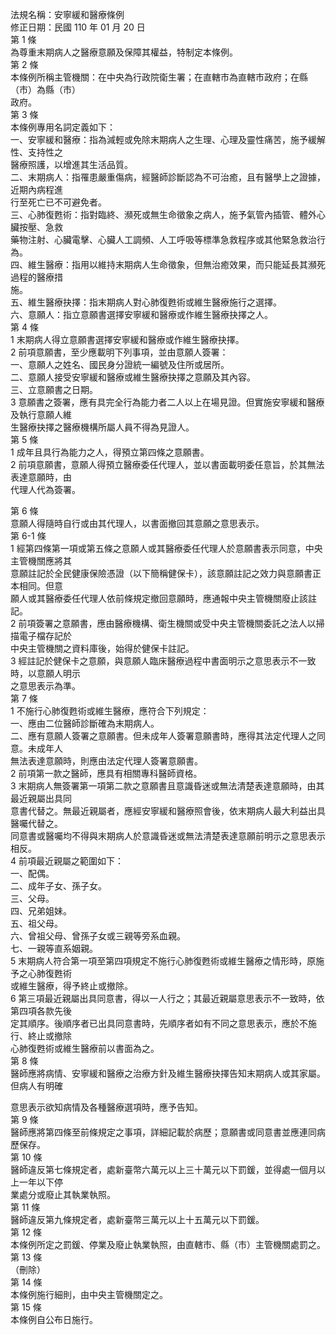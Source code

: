 法規名稱：安寧緩和醫療條例  
修正日期：民國 110 年 01 月 20 日  
第 1 條  
為尊重末期病人之醫療意願及保障其權益，特制定本條例。  
第 2 條  
本條例所稱主管機關：在中央為行政院衛生署；在直轄市為直轄市政府；在縣（市）為縣（市）  
政府。  
第 3 條  
本條例專用名詞定義如下：  
一、安寧緩和醫療：指為減輕或免除末期病人之生理、心理及靈性痛苦，施予緩解性、支持性之  
醫療照護，以增進其生活品質。  
二、末期病人：指罹患嚴重傷病，經醫師診斷認為不可治癒，且有醫學上之證據，近期內病程進  
行至死亡已不可避免者。  
三、心肺復甦術：指對臨終、瀕死或無生命徵象之病人，施予氣管內插管、體外心臟按壓、急救  
藥物注射、心臟電擊、心臟人工調頻、人工呼吸等標準急救程序或其他緊急救治行為。  
四、維生醫療：指用以維持末期病人生命徵象，但無治癒效果，而只能延長其瀕死過程的醫療措  
施。  
五、維生醫療抉擇：指末期病人對心肺復甦術或維生醫療施行之選擇。  
六、意願人：指立意願書選擇安寧緩和醫療或作維生醫療抉擇之人。  
第 4 條  
1 末期病人得立意願書選擇安寧緩和醫療或作維生醫療抉擇。  
2 前項意願書，至少應載明下列事項，並由意願人簽署：  
一、意願人之姓名、國民身分證統一編號及住所或居所。  
二、意願人接受安寧緩和醫療或維生醫療抉擇之意願及其內容。  
三、立意願書之日期。  
3 意願書之簽署，應有具完全行為能力者二人以上在場見證。但實施安寧緩和醫療及執行意願人維  
生醫療抉擇之醫療機構所屬人員不得為見證人。  
第 5 條  
1 成年且具行為能力之人，得預立第四條之意願書。  
2 前項意願書，意願人得預立醫療委任代理人，並以書面載明委任意旨，於其無法表達意願時，由  
代理人代為簽署。  


第 6 條  
意願人得隨時自行或由其代理人，以書面撤回其意願之意思表示。  
第 6-1 條  
1 經第四條第一項或第五條之意願人或其醫療委任代理人於意願書表示同意，中央主管機關應將其  
意願註記於全民健康保險憑證（以下簡稱健保卡），該意願註記之效力與意願書正本相同。但意  
願人或其醫療委任代理人依前條規定撤回意願時，應通報中央主管機關廢止該註記。  
2 前項簽署之意願書，應由醫療機構、衛生機關或受中央主管機關委託之法人以掃描電子檔存記於  
中央主管機關之資料庫後，始得於健保卡註記。  
3 經註記於健保卡之意願，與意願人臨床醫療過程中書面明示之意思表示不一致時，以意願人明示  
之意思表示為準。  
第 7 條  
1 不施行心肺復甦術或維生醫療，應符合下列規定：  
一、應由二位醫師診斷確為末期病人。  
二、應有意願人簽署之意願書。但未成年人簽署意願書時，應得其法定代理人之同意。未成年人  
無法表達意願時，則應由法定代理人簽署意願書。  
2 前項第一款之醫師，應具有相關專科醫師資格。  
3 末期病人無簽署第一項第二款之意願書且意識昏迷或無法清楚表達意願時，由其最近親屬出具同  
意書代替之。無最近親屬者，應經安寧緩和醫療照會後，依末期病人最大利益出具醫囑代替之。  
同意書或醫囑均不得與末期病人於意識昏迷或無法清楚表達意願前明示之意思表示相反。  
4 前項最近親屬之範圍如下：  
一、配偶。  
二、成年子女、孫子女。  
三、父母。  
四、兄弟姐妹。  
五、祖父母。  
六、曾祖父母、曾孫子女或三親等旁系血親。  
七、一親等直系姻親。  
5 末期病人符合第一項至第四項規定不施行心肺復甦術或維生醫療之情形時，原施予之心肺復甦術  
或維生醫療，得予終止或撤除。  
6 第三項最近親屬出具同意書，得以一人行之；其最近親屬意思表示不一致時，依第四項各款先後  
定其順序。後順序者已出具同意書時，先順序者如有不同之意思表示，應於不施行、終止或撤除  
心肺復甦術或維生醫療前以書面為之。  
第 8 條  
醫師應將病情、安寧緩和醫療之治療方針及維生醫療抉擇告知末期病人或其家屬。但病人有明確  


意思表示欲知病情及各種醫療選項時，應予告知。  
第 9 條  
醫師應將第四條至前條規定之事項，詳細記載於病歷；意願書或同意書並應連同病歷保存。  
第 10 條  
醫師違反第七條規定者，處新臺幣六萬元以上三十萬元以下罰鍰，並得處一個月以上一年以下停  
業處分或廢止其執業執照。  
第 11 條  
醫師違反第九條規定者，處新臺幣三萬元以上十五萬元以下罰鍰。  
第 12 條  
本條例所定之罰鍰、停業及廢止執業執照，由直轄市、縣（市）主管機關處罰之。  
第 13 條  
（刪除）  
第 14 條  
本條例施行細則，由中央主管機關定之。  
第 15 條  
本條例自公布日施行。  


